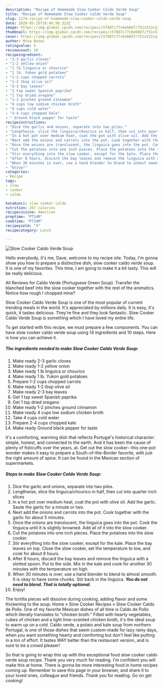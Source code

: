 ```yaml
---
description: "Recipe of Homemade Slow Cooker Caldo Verde Soup"
title: "Recipe of Homemade Slow Cooker Caldo Verde Soup"
slug: 1174-recipe-of-homemade-slow-cooker-caldo-verde-soup
date: 2020-05-25T16:45:58.323Z
image: https://img-global.cpcdn.com/recipes/c57887c77c6eb0d7/751x532cq70/slow-cooker-caldo-verde-soup-recipe-main-photo.jpg
thumbnail: https://img-global.cpcdn.com/recipes/c57887c77c6eb0d7/751x532cq70/slow-cooker-caldo-verde-soup-recipe-main-photo.jpg
cover: https://img-global.cpcdn.com/recipes/c57887c77c6eb0d7/751x532cq70/slow-cooker-caldo-verde-soup-recipe-main-photo.jpg
author: Mina Bates
ratingvalue: 5
reviewcount: 10
recipeingredient:
- "2-3 garlic cloves"
- "1-2 yellow onion"
- "1 lb linguica or chourico"
- "1 lb. Yukon gold potatoes"
- "1-2 cups chopped carrots"
- "1-2 tbsp olive oil"
- "2-3 bay leaves"
- "1 tsp sweet Spanish paprika"
- "1 tsp dried oregano"
- "1-2 pinches ground cinnamon"
- "4 cups low sodium chicken broth"
- "4 cups cold water"
- "2-4 cups chopped kale"
- " Ground black pepper for taste"
recipeinstructions:
- "Dice the garlic and onions, separate into two piles."
- "Lengthwise, slice the linguica/chourico in half, then cut into quarter inch slices"
- "In a hot pot over medium heat, coat the pot with olive oil. Add the garlic. Saute the garlic for a minute or two."
- "Next add the onions and carrots into the pot. Cook together with the garlic for about 5 minutes."
- "Once the onions are translucent, the linguica goes into the pot. Cook the linguica until it is slightly browned. Add all of it into the slow cooker."
- "Cut the potatoes into one inch pieces. Place the potatoes into the slow cooker."
- "Stir everything into the slow cooker, except for the kale. Place the bay leaves on top. Close the slow cooker, set the temperature to low, and cook for about 8 hours."
- "After 8 hours, discard the bay leaves and remove the linguica with a slotted spoon. Put to the side. Mix in the kale and cook for another 30 minutes with the temperature on high."
- "When 30 minutes is over, use a hand blender to blend to almost smooth. It is okay to have some chunks. Stir back in the linguica. ***You do not need to blend. That is totally optional.***"
- "Enjoy!"
categories:
- Recipe
tags:
- slow
- cooker
- caldo

katakunci: slow cooker caldo 
nutrition: 267 calories
recipecuisine: American
preptime: "PT14M"
cooktime: "PT34M"
recipeyield: "3"
recipecategory: Lunch

---
```



![Slow Cooker Caldo Verde Soup](https://img-global.cpcdn.com/recipes/c57887c77c6eb0d7/751x532cq70/slow-cooker-caldo-verde-soup-recipe-main-photo.jpg)

Hello everybody, it's me, Dave, welcome to my recipe site. Today, I'm gonna show you how to prepare a distinctive dish, slow cooker caldo verde soup. It is one of my favorites. This time, I am going to make it a bit tasty. This will be really delicious.

All Reviews for Caldo Verde (Portuguese Green Soup). Transfer the blanched beef into the slow cooker together with the rest of the aromatics. Notice how rough I chopped mine?

Slow Cooker Caldo Verde Soup is one of the most popular of current trending meals in the world. It's appreciated by millions daily. It is easy, it's quick, it tastes delicious. They're fine and they look fantastic. Slow Cooker Caldo Verde Soup is something which I have loved my entire life.


To get started with this recipe, we must prepare a few components. You can have slow cooker caldo verde soup using 14 ingredients and 10 steps. Here is how you can achieve it.

<!--inarticleads1-->

##### The ingredients needed to make Slow Cooker Caldo Verde Soup:

1. Make ready 2-3 garlic cloves
1. Make ready 1-2 yellow onion
1. Make ready 1 lb linguica or chourico
1. Make ready 1 lb. Yukon gold potatoes
1. Prepare 1-2 cups chopped carrots
1. Make ready 1-2 tbsp olive oil
1. Make ready 2-3 bay leaves
1. Get 1 tsp sweet Spanish paprika
1. Get 1 tsp dried oregano
1. Make ready 1-2 pinches ground cinnamon
1. Make ready 4 cups low sodium chicken broth
1. Take 4 cups cold water
1. Prepare 2-4 cups chopped kale
1. Make ready  Ground black pepper for taste


It&#39;s a comforting, warming dish that reflects Portugal&#39;s historical character: simple, honest, and connected to the earth. And it has been the cause of plenty of fisticuffs over the years, at. Get out the slow cooker--this one-pot wonder makes it easy to prepare a South-of-the-Border favorite, with just the right amount of spice. It can be found in the Mexican section of supermarkets. 

<!--inarticleads2-->

##### Steps to make Slow Cooker Caldo Verde Soup:

1. Dice the garlic and onions, separate into two piles.
1. Lengthwise, slice the linguica/chourico in half, then cut into quarter inch slices
1. In a hot pot over medium heat, coat the pot with olive oil. Add the garlic. Saute the garlic for a minute or two.
1. Next add the onions and carrots into the pot. Cook together with the garlic for about 5 minutes.
1. Once the onions are translucent, the linguica goes into the pot. Cook the linguica until it is slightly browned. Add all of it into the slow cooker.
1. Cut the potatoes into one inch pieces. Place the potatoes into the slow cooker.
1. Stir everything into the slow cooker, except for the kale. Place the bay leaves on top. Close the slow cooker, set the temperature to low, and cook for about 8 hours.
1. After 8 hours, discard the bay leaves and remove the linguica with a slotted spoon. Put to the side. Mix in the kale and cook for another 30 minutes with the temperature on high.
1. When 30 minutes is over, use a hand blender to blend to almost smooth. It is okay to have some chunks. Stir back in the linguica. ***You do not need to blend. That is totally optional.***
1. Enjoy!


The tortilla pieces will dissolve during cooking, adding flavor and some thickening to the soup. Home » Slow Cooker Recipes » Slow Cooker Caldo de Pollo. One of my favorite Mexican dishes of all time is Caldo de Pollo which literally translates to &#34;chicken broth.&#34; Filled with hearty vegetables, cubes of chicken and a light lime-scented chicken broth, it&#39;s the ideal soup to warm up on a cold. Caldo verde, a potato and kale soup from northern Portugal, is one of those dishes that seem custom-made for lazy rainy days, when you want something hearty and comforting but don&#39;t feel like putting in a ton of effort. It tastes WAY better than the restaurant version, and is sure to be a crowd pleaser! 

So that is going to wrap this up with this exceptional food slow cooker caldo verde soup recipe. Thank you very much for reading. I'm confident you will make this at home. There is gonna be more interesting food in home recipes coming up. Remember to save this page in your browser, and share it to your loved ones, colleague and friends. Thank you for reading. Go on get cooking!
